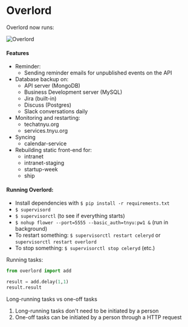 # Overlord

Overlord now runs:

![Overlord](http://media.giphy.com/media/RFkWL5lqN3CZG/giphy-tumblr.gif)

#### Features 
- Reminder:
  - Sending reminder emails for unpublished events on the API
- Database backup on:
  - API server (MongoDB)
  - Business Development server (MySQL)
  - Jira (built-in)
  - Discuss (Postgres)
  - Slack conversations daily
- Monitoring and restarting:
  - techatnyu.org
  - services.tnyu.org
- Syncing
  - calendar-service
- Rebuilding static front-end for:
  - intranet
  - intranet-staging
  - startup-week
  - ship

#### Running Overlord:

- Install dependencies with `$ pip install -r requirements.txt`
- `$ supervisord`
- `$ supervisorctl` (to see if everything starts)
- `$ nohup flower --port=5555 --basic_auth=tnyu:pw1 &` (run in background)
- To restart something: `$ supervisorctl restart celeryd` or `supervisorctl restart overlord`
- To stop something: `$ supervisorctl stop celeryd` (etc.)

Running tasks:

```python
from overlord import add

result = add.delay(1,1)
result.result
```

Long-running tasks vs one-off tasks

1. Long-running tasks don't need to be initiated by a person
2. One-off tasks can be initiated by a person through a HTTP request

